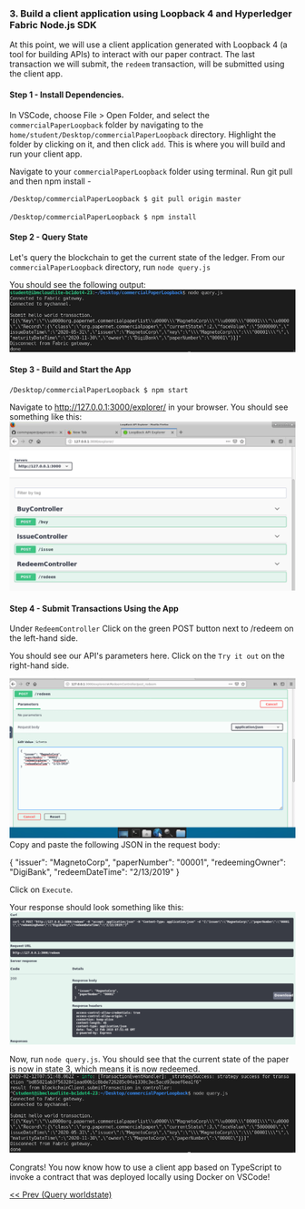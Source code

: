 
### 3. Build a client application using Loopback 4 and Hyperledger Fabric Node.js SDK 
At this point, we will use a client application generated with Loopback 4 (a tool for building APIs)
to interact with our paper contract. The last transaction we will submit, the `redeem` transaction, will
be submitted using the client app.

#### Step 1 - Install Dependencies.
In VSCode, choose File > Open Folder, and select the `commercialPaperLoopback` folder by navigating to the `home/student/Desktop/commercialPaperLoopback` directory. Highlight the folder by clicking on it, and then click `add`. This is where you will build and run your client app.

Navigate to your `commercialPaperLoopback` folder using terminal. Run git pull and then npm install - 
```
/Desktop/commercialPaperLoopback $ git pull origin master

/Desktop/commercialPaperLoopback $ npm install
```

#### Step 2 - Query State


Let's query the blockchain to get the current state of the ledger. From our `commercialPaperLoopback` directory, 
run `node query.js`

You should see the following output: 
![Buy successful](images/queryAll.png)


#### Step 3 - Build and Start the App

```
/Desktop/commercialPaperLoopback $ npm start
```

Navigate to http://127.0.0.1:3000/explorer/ in your browser. You should see something like this: 
![Loopback App](images/loopbackApp.png)

#### Step 4 - Submit Transactions Using the App
Under `RedeemController` Click on the green POST button next to /redeem on the left-hand side.

You should see our API's parameters here. Click on the `Try it out` on the right-hand side.

![Loopback App](images/redeem.png)
Copy and paste the following JSON in the request body:

{
  "issuer": "MagnetoCorp",
  "paperNumber": "00001",
  "redeemingOwner": "DigiBank",
  "redeemDateTime": "2/13/2019"
}

Click on `Execute`.

Your response should look something like this: 
![Loopback App](images/response.png)

Now, run `node query.js`. You should see that the current state of the 
paper is now in state 3, which means it is now redeemed. 
![Loopback App](images/queryAll2.png)


Congrats! You now know how to use a client app based on TypeScript to 
invoke a contract that was deployed locally using Docker on VSCode! 


[<< Prev (Query worldstate)](Queries.md)